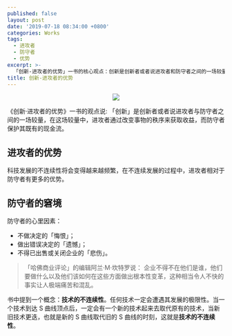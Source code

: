 ```yaml
---
published: false
layout: post
date: '2019-07-18 08:34:00 +0800'
categories: Works
tags:
  - 进攻者
  - 防守者
  - 优势
excerpt: >-
  「创新-进攻者的优势」一书的核心观点：创新是创新者或者说进攻者和防守者之间的一场较量，在这场较量中，进攻者通过改变事物的秩序来获取收益，而防守者保护其既有的现金流。
title: 创新-进攻者的优势
---
```

<div align="center"><img src="https://www.bobinsun.cn/assets/images/logo-top.jpg"/></div>

《创新·进攻者的优势》一书的观点说:  「创新」是创新者或者说进攻者与防守者之间的一场较量，在这场较量中，进攻者通过改变事物的秩序来获取收益，而防守者保护其既有的现金流。

## 进攻者的优势

科技发展的不连续性将会变得越来越频繁，在不连续发展的过程中，进攻者相对于防守者有更多的优势。


## 防守者的窘境

防守者的心里因素：

* 不做决定的「悔恨」；
* 做出错误决定的「遗憾」；
* 不得已出售或关闭企业的「悲伤」。

> 「哈佛商业评论」的编辑阿兰·M·坎特罗说：
企业不得不在他们是谁，他们要做什么以及他们该如何在这些方面做出根本性变革，这种相当令人不快的事实让人极端痛苦和混乱。

书中提到一个概念：**技术的不连续性**。任何技术一定会遭遇其发展的极限性。当一个技术到达 S 曲线顶点后，一定会有一个新的技术起来去取代原有的技术，当新旧技术更迭，也就是新的 S 曲线取代旧的 S 曲线的时刻，这就是**技术的不连续性**。










































